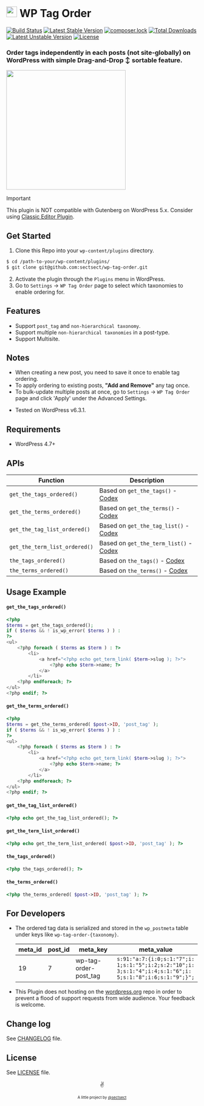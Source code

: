 # <img src="https://github-sect.s3-ap-northeast-1.amazonaws.com/logo.svg" width="28" height="auto"> WP Tag Order

[![Build Status](https://travis-ci.org/sectsect/wp-tag-order.svg?branch=master)](https://travis-ci.org/sectsect/wp-tag-order) [![Latest Stable Version](https://poser.pugx.org/sectsect/wp-tag-order/v)](//packagist.org/packages/sectsect/wp-tag-order) [![composer.lock](https://poser.pugx.org/sectsect/wp-tag-order/composerlock)](//packagist.org/packages/sectsect/wp-tag-order) [![Total Downloads](https://poser.pugx.org/sectsect/wp-tag-order/downloads)](//packagist.org/packages/sectsect/wp-tag-order) [![Latest Unstable Version](https://poser.pugx.org/sectsect/wp-tag-order/v/unstable)](//packagist.org/packages/sectsect/wp-tag-order) [![License](https://poser.pugx.org/sectsect/wp-tag-order/license)](//packagist.org/packages/sectsect/wp-tag-order)

### Order tags independently in each posts (not site-globally) on WordPress with simple Drag-and-Drop ↕︎ sortable feature.

<img src="https://github-sect.s3-ap-northeast-1.amazonaws.com/wp-tag-order/wp-tag-order.gif" width="314" height="auto">

> [!IMPORTANT]
> This plugin is NOT compatible with Gutenberg on WordPress 5.x.
> Consider using [Classic Editor Plugin](https://wordpress.org/plugins/classic-editor/).

## Get Started

1. Clone this Repo into your `wp-content/plugins` directory.
  ```bash
  $ cd /path-to-your/wp-content/plugins/
  $ git clone git@github.com:sectsect/wp-tag-order.git
  ```
2. Activate the plugin through the `Plugins` menu in WordPress.
3. Go to `Settings` -> `WP Tag Order` page to select which taxonomies to enable ordering for.

## Features

* Support `post_tag` and `non-hierarchical taxonomy`.
* Support multiple `non-hierarchical taxonomies` in a post-type.
* Support Multisite.

## Notes

- When creating a new post, you need to save it once to enable tag ordering.
- To apply ordering to existing posts, **"Add and Remove"** any tag once.
- To bulk-update multiple posts at once, go to `Settings` -> `WP Tag Order` page and click 'Apply' under the Advanced Settings.
* Tested on WordPress v6.3.1.

## Requirements

- WordPress 4.7+

## APIs

| Function | Description |
| ------ | ----------- |
| `get_the_tags_ordered()`  | Based on `get_the_tags()` - [Codex](https://codex.wordpress.org/Function_Reference/get_the_tags)  |
| `get_the_terms_ordered()` | Based on `get_the_terms()` - [Codex](https://developer.wordpress.org/reference/functions/get_the_terms/)  |
| `get_the_tag_list_ordered()` | Based on `get_the_tag_list()` - [Codex](https://codex.wordpress.org/Function_Reference/get_the_tag_list)  |
| `get_the_term_list_ordered()` | Based on `get_the_term_list()` - [Codex](https://codex.wordpress.org/Function_Reference/get_the_term_list)  |
| `the_tags_ordered()` | Based on `the_tags()` - [Codex](https://codex.wordpress.org/Function_Reference/the_tags)  |
| `the_terms_ordered()` | Based on `the_terms()` - [Codex](https://codex.wordpress.org/Function_Reference/the_terms)  |

## Usage Example

#### `get_the_tags_ordered()`

``` php
<?php
$terms = get_the_tags_ordered();
if ( $terms && ! is_wp_error( $terms ) ) :
?>
<ul>
    <?php foreach ( $terms as $term ) : ?>
        <li>
            <a href="<?php echo get_term_link( $term->slug ); ?>">
                <?php echo $term->name; ?>
            </a>
        </li>
    <?php endforeach; ?>
</ul>
<?php endif; ?>
```

#### `get_the_terms_ordered()`

``` php
<?php
$terms = get_the_terms_ordered( $post->ID, 'post_tag' );
if ( $terms && ! is_wp_error( $terms ) ) :
?>
<ul>
    <?php foreach ( $terms as $term ) : ?>
        <li>
            <a href="<?php echo get_term_link( $term->slug ); ?>">
                <?php echo $term->name; ?>
            </a>
        </li>
    <?php endforeach; ?>
</ul>
<?php endif; ?>
```

#### `get_the_tag_list_ordered()`

```php
<?php echo get_the_tag_list_ordered(); ?>
```

#### `get_the_term_list_ordered()`

```php
<?php echo get_the_term_list_ordered( $post->ID, 'post_tag' ); ?>
```

#### `the_tags_ordered()`

```php
<?php the_tags_ordered(); ?>
```

#### `the_terms_ordered()`

```php
<?php the_terms_ordered( $post->ID, 'post_tag' ); ?>
```

## For Developers

- The ordered tag data is serialized and stored in the `wp_postmeta` table under keys like `wp-tag-order-{taxonomy}`.

  <table>
  <thead>
  <tr>
  <th>meta_id</th>
  <th>post_id</th>
  <th>meta_key</th>
  <th>meta_value</th>
  </tr>
  </thead>
  <tbody>
  <tr>
  <td>19</td>
  <td>7</td>
  <td>wp-tag-order-post_tag</td>
  <td><code style="word-break: break-all;">s:91:"a:7:{i:0;s:1:"7";i:1;s:1:"5";i:2;s:2:"10";i:3;s:1:"4";i:4;s:1:"6";i:5;s:1:"8";i:6;s:1:"9";}";</code></td>
  </tr></tbody></table>

- This Plugin does not hosting on the [wordpress.org](https://wordpress.org/) repo in order to prevent a flood of support requests from wide audience. Your feedback is welcome.

## Change log  

See [CHANGELOG](https://github.com/sectsect/wp-tag-order/blob/master/CHANGELOG.md) file.

## License

See [LICENSE](https://github.com/sectsect/wp-tag-order/blob/master/LICENSE) file.

<p align="center">✌️</p>
<p align="center">
<sub><sup>A little project by <a href="https://github.com/sectsect">@sectsect</a></sup></sub>
</p>
